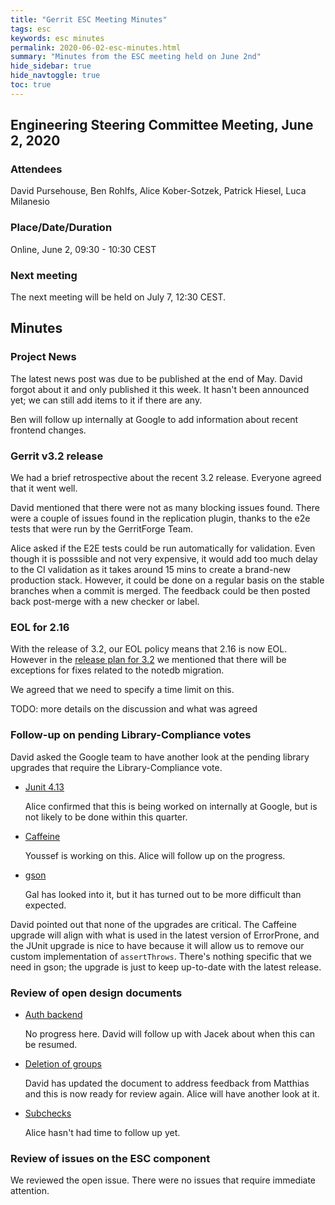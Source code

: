 ```yaml
---
title: "Gerrit ESC Meeting Minutes"
tags: esc
keywords: esc minutes
permalink: 2020-06-02-esc-minutes.html
summary: "Minutes from the ESC meeting held on June 2nd"
hide_sidebar: true
hide_navtoggle: true
toc: true
---
```


## Engineering Steering Committee Meeting, June 2, 2020

### Attendees

David Pursehouse, Ben Rohlfs, Alice Kober-Sotzek, Patrick Hiesel, Luca Milanesio

### Place/Date/Duration

Online, June 2, 09:30 - 10:30 CEST

### Next meeting

The next meeting will be held on July 7, 12:30 CEST.

## Minutes

### Project News

The latest news post was due to be published at the end of May. David forgot about
it and only published it this week. It hasn't been announced yet; we can still add
items to it if there are any.

Ben will follow up internally at Google to add information about recent frontend
changes.

### Gerrit v3.2 release

We had a brief retrospective about the recent 3.2 release. Everyone agreed that
it went well.

David mentioned that there were not as many blocking issues found. There were
a couple of issues found in the replication plugin, thanks to the e2e tests that
were run by the GerritForge Team.

Alice asked if the E2E tests could be run automatically for validation.
Even though it is posssible and not very expensive, it would add too much delay
to the CI validation as it takes around 15 mins to create a brand-new production
stack. However, it could be done on a regular basis on the stable branches
when a commit is merged. The feedback could be then posted back post-merge
with a new checker or label.

### EOL for 2.16

With the release of 3.2, our EOL policy means that 2.16 is now EOL. However in the
[release plan for 3.2](https://www.gerritcodereview.com/2020-04-22-gerrit-3.2-release-plan.html)
we mentioned that there will be exceptions for fixes related to the notedb migration.

We agreed that we need to specify a time limit on this.

TODO: more details on the discussion and what was agreed

### Follow-up on pending Library-Compliance votes

David asked the Google team to have another look at the pending library upgrades
that require the Library-Compliance vote.

* [Junit 4.13](https://gerrit-review.googlesource.com/c/gerrit/+/250096)

  Alice confirmed that this is being worked on internally at Google, but is not
  likely to be done within this quarter.

* [Caffeine](https://gerrit-review.googlesource.com/c/gerrit/+/251113)

  Youssef is working on this. Alice will follow up on the progress.

* [gson](https://gerrit-review.googlesource.com/c/gerrit/+/239953)

  Gal has looked into it, but it has turned out to be more difficult
  than expected.

David pointed out that none of the upgrades are critical. The Caffeine
upgrade will align with what is used in the latest version of ErrorProne,
and the JUnit upgrade is nice to have because it will allow us to remove
our custom implementation of `assertThrows`. There's nothing specific that
we need in gson; the upgrade is just to keep up-to-date with the latest
release.

### Review of open design documents

* [Auth backend](https://gerrit-review.googlesource.com/c/homepage/+/246449)

  No progress here. David will follow up with Jacek about when this can
  be resumed.

* [Deletion of groups](https://gerrit-review.googlesource.com/c/homepage/+/246928)

  David has updated the document to address feedback from Matthias and this
  is now ready for review again. Alice will have another look at it.

* [Subchecks](https://gerrit-review.googlesource.com/q/topic:subchecks+project:homepage)

  Alice hasn't had time to follow up yet.


### Review of issues on the ESC component

We reviewed the open issue. There were no issues that require immediate attention.

